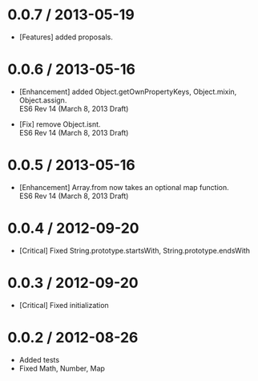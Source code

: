# 0.0.7 / 2013-05-19
* [Features] added proposals. <br />

# 0.0.6 / 2013-05-16
* [Enhancement] added Object.getOwnPropertyKeys, Object.mixin, Object.assign. <br />
ES6 Rev 14 (March 8, 2013 Draft)

* [Fix] remove Object.isnt. <br />
ES6 Rev 14 (March 8, 2013 Draft)

# 0.0.5 / 2013-05-16
* [Enhancement] Array.from now takes an optional map function. <br />
ES6 Rev 14 (March 8, 2013 Draft)

# 0.0.4 / 2012-09-20
* [Critical] Fixed String.prototype.startsWith, String.prototype.endsWith

# 0.0.3 / 2012-09-20
* [Critical] Fixed initialization

# 0.0.2 / 2012-08-26
* Added tests
* Fixed Math, Number, Map

